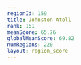 ```yaml
---
regionId: 159
title: Johnston Atoll
rank: 151
meanScore: 65.76
globalMeanScore: 69.82
numRegions: 220
layout: region_score
---
```

